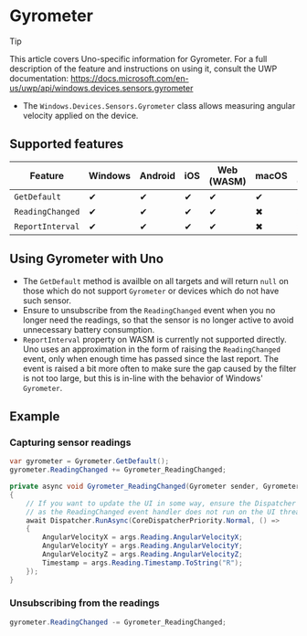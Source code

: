 # Gyrometer

> [!TIP]
> This article covers Uno-specific information for Gyrometer. For a full description of the feature and instructions on using it, consult the UWP documentation: https://docs.microsoft.com/en-us/uwp/api/windows.devices.sensors.gyrometer

 * The `Windows.Devices.Sensors.Gyrometer` class allows measuring angular velocity applied on the device.

## Supported features

| Feature        |  Windows  | Android |  iOS  |  Web (WASM)  | macOS | Linux (Skia)  | Win 7 (Skia) | 
|---------------|-------|-------|-------|-------|-------|-------|-|
| `GetDefault`         | ✔ | ✔ | ✔ | ✔ | ✔ | ✔ | ✔ |
| `ReadingChanged` | ✔ | ✔ | ✔ | ✔ | ✖ | ✖| ✖ |
| `ReportInterval`     | ✔ | ✔ | ✔ | ✔ | ✖ | ✖ | ✖ |

## Using Gyrometer with Uno
 
 * The `GetDefault` method is availble on all targets and will return `null` on those which do not support `Gyrometer` or devices which do not have such sensor.
 * Ensure to unsubscribe from the `ReadingChanged` event when you no longer need the readings, so that the sensor is no longer active to avoid unnecessary battery consumption.
 * `ReportInterval` property on WASM is currently not supported directly. Uno uses an approximation in the form of raising the `ReadingChanged` event, only when enough time has passed since the last report. The event is raised a bit more often to make sure the gap caused by the filter is not too large, but this is in-line with the behavior of Windows' `Gyrometer`.

## Example

### Capturing sensor readings

```c#
var gyrometer = Gyrometer.GetDefault();
gyrometer.ReadingChanged += Gyrometer_ReadingChanged;

private async void Gyrometer_ReadingChanged(Gyrometer sender, GyrometerReadingChangedEventArgs args)
{
    // If you want to update the UI in some way, ensure the Dispatcher is used,
    // as the ReadingChanged event handler does not run on the UI thread.
    await Dispatcher.RunAsync(CoreDispatcherPriority.Normal, () =>
    {
        AngularVelocityX = args.Reading.AngularVelocityX;
        AngularVelocityY = args.Reading.AngularVelocityY;
        AngularVelocityZ = args.Reading.AngularVelocityZ;
        Timestamp = args.Reading.Timestamp.ToString("R");
    });
}
```

### Unsubscribing from the readings

```c#
gyrometer.ReadingChanged -= Gyrometer_ReadingChanged;
```